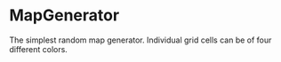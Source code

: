 # MapGenerator
The simplest random map generator. Individual grid cells can be of four different colors.
